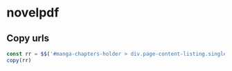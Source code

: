 # novelpdf

## Copy urls

```js
const rr = $$('#manga-chapters-holder > div.page-content-listing.single-page > div > ul > li > a').map(x => x.getAttribute("href"))
copy(rr)
```